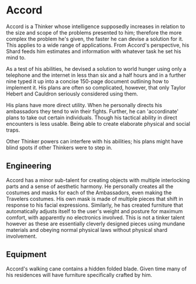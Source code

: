 # Accord
Accord is a Thinker whose intelligence supposedly increases in relation to the size and scope of the problems presented to him; therefore the more complex the problem he's given, the faster he can devise a solution for it. This applies to a wide range of applications. From Accord's perspective, his Shard feeds him estimates and information with whatever task he set his mind to.

As a test of his abilities, he devised a solution to world hunger using only a telephone and the internet in less than six and a half hours and in a further nine typed it up into a concise 150-page document outlining how to implement it. His plans are often so complicated, however, that only Taylor Hebert and Cauldron seriously considered using them.

His plans have more direct utility. When he personally directs his ambassadors they tend to win their fights. Further, he can 'accordinate' plans to take out certain individuals. Though his tactical ability in direct encounters is less usable. Being able to create elaborate physical and social traps.

Other Thinker powers can interfere with his abilities; his plans might have blind spots if other Thinkers were to step in.

## Engineering
Accord has a minor sub-talent for creating objects with multiple interlocking parts and a sense of aesthetic harmony. He personally creates all the costumes and masks for each of the Ambassadors, even making the Travelers costumes. His own mask is made of multiple pieces that shift in response to his facial expressions. Similarly, he has created furniture that automatically adjusts itself to the user's weight and posture for maximum comfort, with apparently no electronics involved. This is not a tinker talent however as these are essentially cleverly designed pieces using mundane materials and obeying normal physical laws without physical shard involvement.

## Equipment
Accord's walking cane contains a hidden folded blade. Given time many of his residences will have furniture specifically crafted by him.
